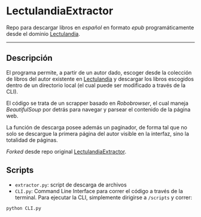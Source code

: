 # LectulandiaExtractor
Repo para descargar libros en *español* en formato *epub* programáticamente desde el dominio [Lectulandia](https://ww3.lectulandia.com/).

---

## Descripción
El programa permite, a partir de un autor dado, escoger desde la colección de libros del autor existente en [Lectulandia](https://ww3.lectulandia.com/) y descargar los libros escogidos dentro de un directorio local (el cual puede ser modificado a través de la CLI).


El código se trata de un scrapper basado en *Robobrowser*, el cual maneja *BeautifulSoup* por detrás para navegar y parsear el contenido de la página web.

La función de descarga posee además un paginador, de forma tal que no solo se descargue la primera página del autor visible en la interfaz, sino la totalidad de páginas.

*Forked* desde repo original [LectulandiaExtractor](https://github.com/Sarrablo/LectulandiaExtractor).

## Scripts
- `extractor.py`: script de descarga de archivos
- `CLI.py`: Command Line Interface para correr el código a través de la terminal.
Para ejecutar la CLI, simplemente dirigirse a `/scripts` y correr:
 ```bash
 python CLI.py
 ```
